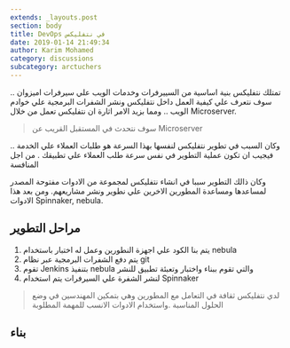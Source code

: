 ```yaml
---
extends: _layouts.post
section: body
title: DevOps في نتفليكس
date: 2019-01-14 21:49:34
author: Karim Mohamed
category: discussions
subcategory: arctuchers
---
```

تمتلك نتفليكس بنية اساسية من السييرفرات وخدمات الويب علي سيرفرات اميزوان .. سوف نتعرف علي كيفية العمل داخل نتفليكس ونشر الشفرات البرمجية علي خوادم الويب .. ومما بزيد الامر اثارة ان نتفليكس تعمل من خلال Microserver.

> سوف نتحدث في المستقبل القريب عن Microserver

وكان السبب في تطوير نتفليكس لنفسها بهذا السرعة هو طلبات العملاء علي الخدمة .. فيجيب ان تكون عملية التطوير في نفس سرعة طلب العملاء علي تطبيقك . من اجل المنافسة

وكان ذالك التطوير سببا في انشاء نتفليكس لمجموعة من الادوات مفتوحة المصدر لمساعدها ومساعدة المطورين الاخرين علي نطوير ونشر مشاريعهم.
ومن بعد هذا الادوات Spinnaker, nebula.

## مراحل التطوير
1. يتم بنا الكود علي اجهزة النطورين وعمل له اختبار باستخدام nebula
2. يتم دفع الشفرات البرمجية عبر نظام git
3. تقوم Jenkins بتنفيذ nebula والتي تقوم ببناء واختبار وتعبئة تطبيق للنشر
4. لنشر الشفرة علي السيرفرات يتم استخدام Spinnaker

> لدي نتفليكس ثقافة في التعامل مع المطورين وهي بتمكين المهندسين في وضع الحلول المناسبة .واستخدام الادوات الانسب للمهمة المطلوبة

## بناء
